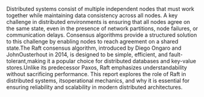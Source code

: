 Distributed systems consist of multiple independent nodes that must work together while maintaining data consistency across all nodes. A key challenge in distributed environments is ensuring that all nodes agree on the same state, even in the presence of network partitions, node failures, or communication delays. Consensus algorithms provide a structured solution to this challenge by enabling nodes to reach agreement on a shared state.The Raft consensus algorithm, introduced by Diego Ongaro and JohnOusterhout in 2014, is designed to be simple, efficient, and fault-tolerant,making it a popular choice for distributed databases and key-value stores.Unlike its predecessor Paxos, Raft emphasizes understandability without sacrificing performance. This report explores the role of Raft in distributed systems, itsoperational mechanics, and why it is essential for ensuring reliability and scalability in modern distributed architectures.
